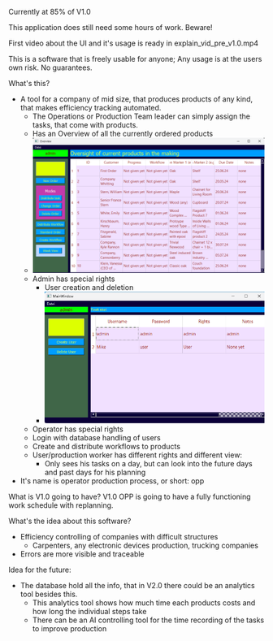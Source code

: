 Currently at 85% of V1.0

This application does still need some hours of work. Beware!

First video about the UI and it's usage is ready in explain_vid_pre_v1.0.mp4 

This is a software that is freely usable for anyone; Any usage is at the users own risk. No guarantees.

What's this?
* A tool for a company of mid size, that produces products of any kind, that makes efficiency tracking automated.
  * The Operations or Production Team leader can simply assign the tasks, that come with products.
  * Has an Overview of all the currently ordered products
  * ![img.png](img.png)
  * Admin has special rights
    * User creation and deletion
    * ![img_1.png](img_1.png)
  * Operator has special rights
  * Login with database handling of users
  * Create and distribute workflows to products
  * User/production worker has different rights and different view:
    * Only sees his tasks on a day, but can look into the future days and past days for his planning
* It's name is operator production process, or short: opp

What is V1.0 going to have?
V1.0 OPP is going to have a fully functioning work schedule with replanning.

What's the idea about this software?
* Efficiency controlling of companies with difficult structures
  * Carpenters, any electronic devices production, trucking companies
* Errors are more visible and traceable 

Idea for the future:
* The database hold all the info, that in V2.0 there could be an analytics tool besides this.
  * This analytics tool shows how much time each products costs and how long the individual steps take
  * There can be an AI controlling tool for the time recording of the tasks to improve production

